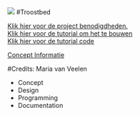 <img src="http://u.cubeupload.com/Thovex/mariasuploadspeedzui.png">
#Troostbed

[Klik hier voor de project benodigdheden.](Docs/Benodigdheden.md)  
[Klik hier voor de tutorial om het te bouwen](Docs/TutorialBouwen.md)  
[Klik hier voor de tutorial code](Docs/TutorialCode.md)  

[Concept Informatie](urlinkplz)

#Credits:
Maria van Veelen
- Concept
- Design
- Programming
- Documentation
